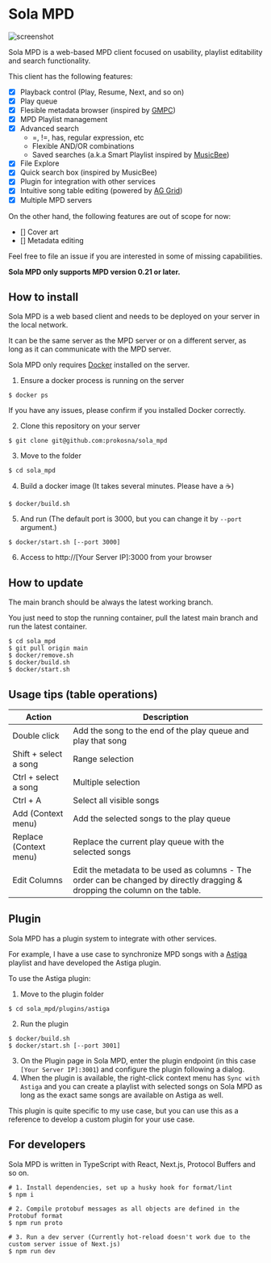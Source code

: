 # Sola MPD

![screenshot](https://github-production-user-asset-6210df.s3.amazonaws.com/16056246/251957510-cdf378a7-e3c4-44ee-919d-2a5e82dfdf5f)

Sola MPD is a web-based MPD client focused on usability, playlist editability and search functionality.

This client has the following features:

- [x] Playback control (Play, Resume, Next, and so on)
- [x] Play queue
- [x] Flesible metadata browser (inspired by [GMPC](http://gmpclient.org/))
- [x] MPD Playlist management
- [x] Advanced search
  - =, !=, has, regular expression, etc
  - Flexible AND/OR combinations
  - Saved searches (a.k.a Smart Playlist inspired by [MusicBee](https://www.getmusicbee.com/))
- [x] File Explore
- [x] Quick search box (inspired by MusicBee)
- [x] Plugin for integration with other services
- [x] Intuitive song table editing (powered by [AG Grid](https://www.ag-grid.com/))
- [x] Multiple MPD servers

On the other hand, the following features are out of scope for now:

- [] Cover art
- [] Metadata editing

Feel free to file an issue if you are interested in some of missing capabilities.

**Sola MPD only supports MPD version 0.21 or later.**

## How to install

Sola MPD is a web based client and needs to be deployed on your server in the local network.

It can be the same server as the MPD server or on a different server, as long as it can communicate with the MPD server.

Sola MPD only requires [Docker](https://docs.docker.com/engine/install/) installed on the server.

1. Ensure a docker process is running on the server

```
$ docker ps
```

If you have any issues, please confirm if you installed Docker correctly.

2. Clone this repository on your server

```
$ git clone git@github.com:prokosna/sola_mpd
```

3. Move to the folder

```
$ cd sola_mpd
```

4. Build a docker image (It takes several minutes. Please have a :coffee:)

```
$ docker/build.sh
```

5. And run (The default port is 3000, but you can change it by `--port` argument.)

```
$ docker/start.sh [--port 3000]
```

6. Access to http://[Your Server IP]:3000 from your browser

## How to update

The main branch should be always the latest working branch.

You just need to stop the running container, pull the latest main branch and run the latest container.

```
$ cd sola_mpd
$ git pull origin main
$ docker/remove.sh
$ docker/build.sh
$ docker/start.sh
```

## Usage tips (table operations)

| Action                 | Description                                                                                                                 |
| ---------------------- | --------------------------------------------------------------------------------------------------------------------------- |
| Double click           | Add the song to the end of the play queue and play that song                                                                |
| Shift + select a song  | Range selection                                                                                                             |
| Ctrl + select a song   | Multiple selection                                                                                                          |
| Ctrl + A               | Select all visible songs                                                                                                    |
| Add (Context menu)     | Add the selected songs to the play queue                                                                                    |
| Replace (Context menu) | Replace the current play queue with the selected songs                                                                      |
| Edit Columns           | Edit the metadata to be used as columns - The order can be changed by directly dragging & dropping the column on the table. |

## Plugin

Sola MPD has a plugin system to integrate with other services.

For example, I have a use case to synchronize MPD songs with a [Astiga](https://asti.ga/) playlist and have developed the Astiga plugin.

To use the Astiga plugin:

1. Move to the plugin folder

```
$ cd sola_mpd/plugins/astiga
```

2. Run the plugin

```
$ docker/build.sh
$ docker/start.sh [--port 3001]
```

3. On the Plugin page in Sola MPD, enter the plugin endpoint (in this case `[Your Server IP]:3001`) and configure the plugin following a dialog.
4. When the plugin is available, the right-click context menu has `Sync with Astiga` and you can create a playlist with selected songs on Sola MPD as long as the exact same songs are available on Astiga as well.

This plugin is quite specific to my use case, but you can use this as a reference to develop a custom plugin for your use case.

## For developers

Sola MPD is written in TypeScript with React, Next.js, Protocol Buffers and so on.

```
# 1. Install dependencies, set up a husky hook for format/lint
$ npm i

# 2. Compile protobuf messages as all objects are defined in the Protobuf format
$ npm run proto

# 3. Run a dev server (Currently hot-reload doesn't work due to the custom server issue of Next.js)
$ npm run dev
```
